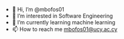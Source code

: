 - 👋 Hi, I’m @mbofos01
- 👀 I’m interested in Software Engineering
- 🌱 I’m currently learning machine learning
- 📫 How to reach me mbofos01@ucy.ac.cy

<!---
mbofos01/mbofos01 is a ✨ special ✨ repository because its `README.md` (this file) appears on your GitHub profile.
You can click the Preview link to take a look at your changes.
--->
